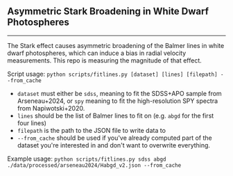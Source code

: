 ## Asymmetric Stark Broadening in White Dwarf Photospheres
---

The Stark effect causes asymmetric broadening of the Balmer lines in white dwarf photospheres, which can induce a bias in radial velocity measurements. This repo is measuring the magnitude of that effect.

Script usage:
`python scripts/fitlines.py [dataset] [lines] [filepath] --from_cache`
* `dataset` must either be `sdss`, meaning to fit the SDSS+APO sample from Arseneau+2024, or `spy` meaning to fit the high-resolution SPY spectra from Napiwotski+2020.
* `lines` should be the list of Balmer lines to fit on (e.g. `abgd` for the first four lines)
* `filepath` is the path to the JSON file to write data to
* `--from_cache` should be used if you've already computed part of the dataset you're interested in and don't want to overwrite everything.

Example usage:
`python scripts/fitlines.py sdss abgd ./data/processed/arseneau2024/Habgd_v2.json --from_cache`

